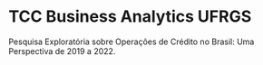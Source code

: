 # TCC Business Analytics UFRGS
 Pesquisa Exploratória sobre Operações de Crédito no Brasil: Uma Perspectiva de 2019 a 2022.
